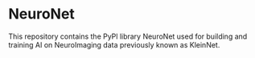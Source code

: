 # NeuroNet
This repository contains the PyPl library NeuroNet used for building and training AI on NeuroImaging data previously known as KleinNet.
